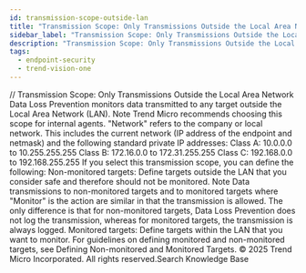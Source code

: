 ```yaml
---
id: transmission-scope-outside-lan
title: "Transmission Scope: Only Transmissions Outside the Local Area Network"
sidebar_label: "Transmission Scope: Only Transmissions Outside the Local Area Network"
description: "Transmission Scope: Only Transmissions Outside the Local Area Network"
tags:
  - endpoint-security
  - trend-vision-one
---
```


/*<![CDATA[*/ $('#title').html($('meta[name=map-description]').attr('content')); /*]]>*/ Transmission Scope: Only Transmissions Outside the Local Area Network Data Loss Prevention monitors data transmitted to any target outside the Local Area Network (LAN). Note Trend Micro recommends choosing this scope for internal agents. "Network" refers to the company or local network. This includes the current network (IP address of the endpoint and netmask) and the following standard private IP addresses: Class A: 10.0.0.0 to 10.255.255.255 Class B: 172.16.0.0 to 172.31.255.255 Class C: 192.168.0.0 to 192.168.255.255 If you select this transmission scope, you can define the following: Non-monitored targets: Define targets outside the LAN that you consider safe and therefore should not be monitored. Note Data transmissions to non-monitored targets and to monitored targets where "Monitor" is the action are similar in that the transmission is allowed. The only difference is that for non-monitored targets, Data Loss Prevention does not log the transmission, whereas for monitored targets, the transmission is always logged. Monitored targets: Define targets within the LAN that you want to monitor. For guidelines on defining monitored and non-monitored targets, see Defining Non-monitored and Monitored Targets. © 2025 Trend Micro Incorporated. All rights reserved.Search Knowledge Base